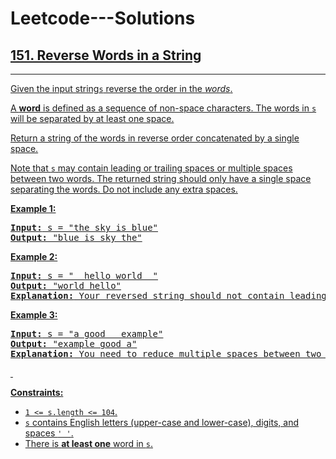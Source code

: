 # Leetcode---Solutions

<h2><a href="https://leetcode.com/problems/reverse-words-in-a-string/">151. Reverse Words in a String</h3><hr><div><p>Given the input string<code>s</code> reverse the order in the <em>words</em>.</p>

 <p>A <strong>word</strong> is defined as a sequence of non-space characters. The words in <code>s</code> will be separated by at least one space.

Return a string of the words in reverse order concatenated by a single space.

  Note that <code>s</code> may contain leading or trailing spaces or multiple spaces between two words. The returned string should only have a single space separating the words. Do not include any extra spaces.</p>
<p><strong>Example 1:</strong></p>
<pre><strong>Input:</strong> s = "the sky is blue"
<strong>Output:</strong> "blue is sky the"
</pre>

<p><strong>Example 2:</strong></p>

<pre><strong>Input:</strong> s = "  hello world  "
<strong>Output:</strong> "world hello"
<strong>Explanation:</strong> Your reversed string should not contain leading or trailing spaces.
</pre>

<p><strong>Example 3:</strong></p>

<pre><strong>Input:</strong> s = "a good   example"
<strong>Output:</strong> "example good a"
<strong>Explanation:</strong> You need to reduce multiple spaces between two words to a single space in the reversed string.
</pre>

<p>&nbsp;</p>
<p><strong>Constraints:</strong></p>

<ul>
	<li><code>1 <= s.length <= 104</code>.</li>
	<li><code>s</code> contains English letters (upper-case and lower-case), digits, and spaces <code>' '</code>.</li>
 <li>There is <strong>at least one</strong> word in <code>s</code>.</li>
</ul>
</div>
